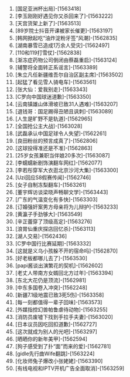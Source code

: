 
1. [国足亚洲杯出局]-[1563418]
1. [李玉刚刚好遇见你又杀回来了]-[1563222]
1. [天宫货架上新了]-[1563513]
1. [89岁院士抖音开课被家长催更]-[1563197]
1. [韩网掀起吃“油炸淀粉牙签”风潮]-[1562835]
1. [湖南暴雪已造成1万余人受灾]-[1562497]
1. [110和119打雪仗]-[1562838]
1. [渐冻症药物公司倒闭由蔡磊重启]-[1563124]
1. [辅警将全面转正系谣言]-[1563389]
1. [朱立凡任新疆维吾尔自治区副主席]-[1563502]
1. [起猛了看见雪人骑电车]-[1563561]
1. [张大仙：爱我别走]-[1563343]
1. [C罗向中国球迷道歉]-[1563350]
1. [云南镇雄山体滑坡已致31人遇难]-[1563207]
1. [退钱哥：国足踢得丑陋且讽刺]-[1563089]
1. [人生是旷野不是轨道]-[1562965]
1. [全国抢公主大战]-[1563028]
1. [武磊承认中国足球令人失望]-[1562261]
1. [良田粉丝的预言成真了]-[1562806]
1. [这球投得准还是不准]-[1562863]
1. [25岁女孩兼职当伴娘20多次]-[1563087]
1. [李蠕蠕新剧饰演翻车网红]-[1562077]
1. [李若彤穿军大衣逛北京沙河大集]-[1563300]
1. [Uzi回应S8假赛传闻]-[1562746]
1. [女子自制冻梨翻车]-[1563261]
1. [董宇辉访谈梁晓声畅聊文学]-[1563443]
1. [广东的气温变化有多快]-[1563303]
1. [订婚强奸案男方母亲将为儿辩护]-[1563233]
1. [黄瀛子手劲够大]-[1563549]
1. [辛芷蕾穿了顶级高定]-[1563276]
1. [浪胃仙重庆探店回忆杀]-[1563113]
1. [湖人交易]-[1562436]
1. [C罗中国行比赛延期]-[1563332]
1. [这就是义乌小孩躲不开的宿命吗]-[1562870]
1. [好老板都哪儿去了]-[1563530]
1. [papi酱谈出演繁花的契机]-[1562602]
1. [老丈人带南方女婿回北方过年]-[1563394]
1. [东北大花仍是顶流]-[1562981]
1. [中东多国卷入冲突]-[1562248]
1. [新疆7.1级地震已致3死5伤]-[1563358]
1. [每一刻都值得一辈子回味]-[1563573]
1. [外媒指控幻兽帕鲁虐待动物]-[1563255]
1. [消防员废墟下找到手拉手夫妻]-[1563020]
1. [日本议员因吃回扣道歉]-[1562727]
1. [这次就成为别人的光吧]-[1563297]
1. [晒晒你的新年美甲]-[1562594]
1. [狗子感受到了扑“面”而来的爱]-[1562781]
1. [gidle先行曲Wife翻跳]-[1563224]
1. [化妆师兔子爆改小张姥姥]-[1563390]
1. [有线电视和IPTV开机广告全面取消]-[1563259]